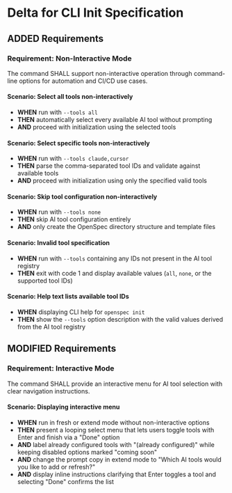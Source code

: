 # Delta for CLI Init Specification

## ADDED Requirements
### Requirement: Non-Interactive Mode
The command SHALL support non-interactive operation through command-line options for automation and CI/CD use cases.

#### Scenario: Select all tools non-interactively
- **WHEN** run with `--tools all`
- **THEN** automatically select every available AI tool without prompting
- **AND** proceed with initialization using the selected tools

#### Scenario: Select specific tools non-interactively
- **WHEN** run with `--tools claude,cursor`
- **THEN** parse the comma-separated tool IDs and validate against available tools
- **AND** proceed with initialization using only the specified valid tools

#### Scenario: Skip tool configuration non-interactively
- **WHEN** run with `--tools none`
- **THEN** skip AI tool configuration entirely
- **AND** only create the OpenSpec directory structure and template files

#### Scenario: Invalid tool specification
- **WHEN** run with `--tools` containing any IDs not present in the AI tool registry
- **THEN** exit with code 1 and display available values (`all`, `none`, or the supported tool IDs)

#### Scenario: Help text lists available tool IDs
- **WHEN** displaying CLI help for `openspec init`
- **THEN** show the `--tools` option description with the valid values derived from the AI tool registry

## MODIFIED Requirements
### Requirement: Interactive Mode
The command SHALL provide an interactive menu for AI tool selection with clear navigation instructions.

#### Scenario: Displaying interactive menu
- **WHEN** run in fresh or extend mode without non-interactive options
- **THEN** present a looping select menu that lets users toggle tools with Enter and finish via a "Done" option
- **AND** label already configured tools with "(already configured)" while keeping disabled options marked "coming soon"
- **AND** change the prompt copy in extend mode to "Which AI tools would you like to add or refresh?"
- **AND** display inline instructions clarifying that Enter toggles a tool and selecting "Done" confirms the list

